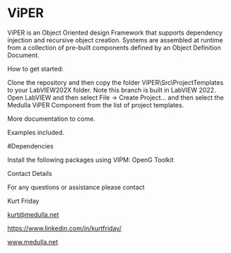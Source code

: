 # ViPER

ViPER is an Object Oriented design Framework that supports dependency injection and recursive object creation. Systems are assembled at runtime from a collection of pre-built components defined by an Object Definition Document.

How to get started: 


Clone the repository and then copy the folder ViPER\Src\ProjectTemplates to your LabVIEW202X folder. Note this branch is built in LabVIEW 2022.
Open LabVIEW and then select File -> Create Project... and then select the Medulla ViPER Component from the list of project templates.

More documentation to come.

Examples included.

#Dependencies

Install the following packages using VIPM: OpenG Toolkit

Contact Details

For any questions or assistance please contact

Kurt Friday

kurt@medulla.net

https://www.linkedin.com/in/kurtfriday/

www.medulla.net
